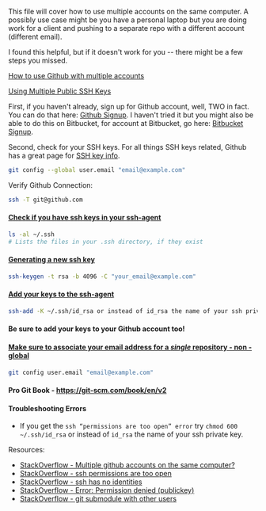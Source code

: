 This file will cover how to use multiple accounts on the same computer. A possibly use case might be you have a personal laptop but 
you are doing work for a client and pushing to a separate repo with a different account (different email).

I found this helpful, but if it doesn't work for you -- there might be a few steps you missed.

[How to use Github with multiple accounts](https://code.tutsplus.com/tutorials/quick-tip-how-to-work-with-github-and-multiple-accounts--net-22574)



[Using Multiple Public SSH Keys](https://superuser.com/questions/272465/using-multiple-ssh-public-keys)


First, if you haven't already, sign up for Github account, well, TWO in fact. You can do that here: [Github Signup](https://github.com/join). I haven't tried it but you might also be able to do this on Bitbucket, for account at Bitbucket, go here: 
[Bitbucket Signup](https://bitbucket.org/account/signup/).

Second, check for your SSH keys. For all things SSH keys related, Github has a great page for [SSH key info](https://help.github.com/articles/connecting-to-github-with-ssh/).

```bash
git config --global user.email "email@example.com"
```

Verify Github Connection:
```bash
ssh -T git@github.com
```


#### [Check if you have ssh keys in your ssh-agent](https://help.github.com/articles/checking-for-existing-ssh-keys/)
```bash
ls -al ~/.ssh
# Lists the files in your .ssh directory, if they exist
```

#### [Generating a new ssh key](https://help.github.com/articles/generating-a-new-ssh-key-and-adding-it-to-the-ssh-agent/#generating-a-new-ssh-key)
```bash
ssh-keygen -t rsa -b 4096 -C "your_email@example.com"
```

#### [Add your keys to the ssh-agent](https://help.github.com/articles/generating-a-new-ssh-key-and-adding-it-to-the-ssh-agent/#adding-your-ssh-key-to-the-ssh-agent)
```bash
ssh-add -K ~/.ssh/id_rsa or instead of id_rsa the name of your ssh private key
```

#### Be sure to add your keys to your Github account too!


#### [Make sure to associate your email address for a _single_ repository - non - global](https://help.github.com/articles/setting-your-commit-email-address-in-git/#setting-your-email-address-for-a-single-repository)
```bash
git config user.email "email@example.com"
```



#### Pro Git Book - https://git-scm.com/book/en/v2


#### Troubleshooting Errors

- If you get the `ssh “permissions are too open” error` try `chmod 600 ~/.ssh/id_rsa` or instead of `id_rsa` the name of your ssh private key. 

Resources:
- [StackOverflow - Multiple github accounts on the same computer?](https://stackoverflow.com/questions/3860112/multiple-github-accounts-on-the-same-computer)
- [StackOverflow - ssh permissions are too open](https://stackoverflow.com/questions/9270734/ssh-permissions-are-too-open-error)
- [StackOverflow - ssh has no identities](https://stackoverflow.com/questions/26505980/github-permission-denied-ssh-add-agent-has-no-identities/28444641#28444641)
- [StackOverflow - Error: Permission denied (publickey)](https://help.github.com/articles/error-permission-denied-publickey/)
- [StackOverflow - git submodule with other users](https://stackoverflow.com/questions/6041516/git-submodule-update-with-other-user)
